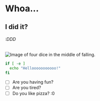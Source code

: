 # Whoa...

## I did it?

###### :DDD

![Image of four dice in the middle of falling.](https://upload.wikimedia.org/wikipedia/commons/4/47/PNG_transparency_demonstration_1.png)

``` bash
if [ -e ]
  echo "Hellooooooooooo!"
fi
```


- [ ] Are you having fun?
- [ ] Are you tired?
- [ ] Do you like pizza? :0
